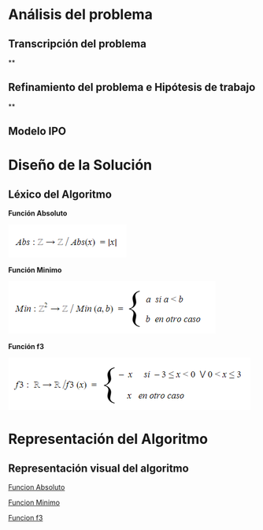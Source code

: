 # Análisis del problema

## Transcripción del problema

**

## Refinamiento del problema e Hipótesis de trabajo

**

## Modelo IPO

# Diseño de la Solución

## Léxico del Algoritmo

**Función Absoluto**

![Funcion Absoluto](https://raw.githubusercontent.com/josefranwagner/AED/master/04-Cond/funcionAbsoluto.png)

**Función Minimo**

![Funcion Minimo](https://raw.githubusercontent.com/josefranwagner/AED/master/04-Cond/funcionMinimo.png)

**Función f3**

![Funcion f3](https://raw.githubusercontent.com/josefranwagner/AED/master/04-Cond/funcionF3.png)

# Representación del Algoritmo

## Representación visual del algoritmo

[Funcion Absoluto](https://raw.githubusercontent.com/josefranwagner/AED/master/04-Cond/Abs.cpp)

[Funcion Minimo](https://raw.githubusercontent.com/josefranwagner/AED/master/04-Cond/Min.cpp)

[Funcion f3](https://raw.githubusercontent.com/josefranwagner/AED/master/04-Cond/F3.cpp)
